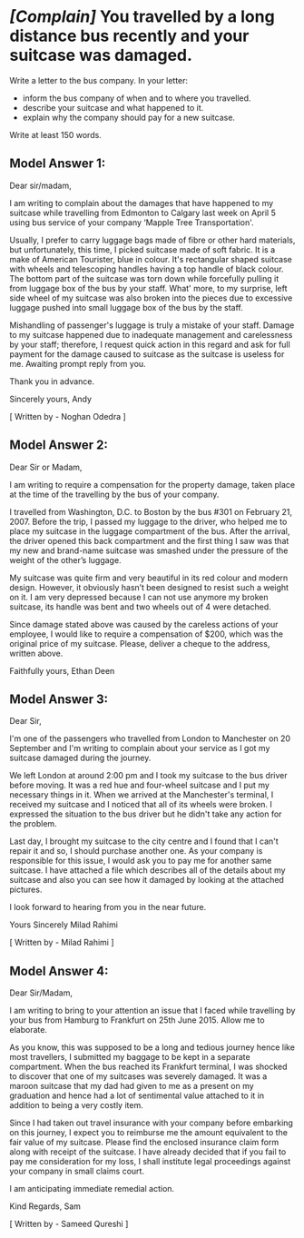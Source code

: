 # *[Complain]* You travelled by a long distance bus recently and your suitcase was damaged.

Write a letter to the bus company. In your letter:

- inform the bus company of when and to where you travelled.
- describe your suitcase and what happened to it.
- explain why the company should pay for a new suitcase.

Write at least 150 words.

## Model Answer 1:

Dear sir/madam,

I am writing to complain about the damages that have happened to my suitcase while travelling from Edmonton to Calgary last week on April 5 using bus service of your company ‘Mapple Tree Transportation'.

Usually, I prefer to carry luggage bags made of fibre or other hard materials, but unfortunately, this time, I picked suitcase made of soft fabric. It is a make of American Tourister, blue in colour. It's rectangular shaped suitcase with wheels and telescoping handles having a top handle of black colour. The bottom part of the suitcase was torn down while forcefully pulling it from luggage box of the bus by your staff. What' more, to my surprise, left side wheel of my suitcase was also broken into the pieces due to excessive luggage pushed into small luggage box of the bus by the staff.

Mishandling of passenger's luggage is truly a mistake of your staff. Damage to my suitcase happened due to inadequate management and carelessness by your staff; therefore, I request quick action in this regard and ask for full payment for the damage caused to suitcase as the suitcase is useless for me. Awaiting prompt reply from you.

Thank you in advance.

Sincerely yours,
Andy

[ Written by - Noghan Odedra ]

## Model Answer 2:

Dear Sir or Madam,

I am writing to require a compensation for the property damage, taken place at the time of the travelling by the bus of your company.

I travelled from Washington, D.C. to Boston by the bus #301 on February 21, 2007. Before the trip, I passed my luggage to the driver, who helped me to place my suitcase in the luggage compartment of the bus. After the arrival, the driver opened this back compartment and the first thing I saw was that my new and brand-name suitcase was smashed under the pressure of the weight of the other’s luggage.

My suitcase was quite firm and very beautiful in its red colour and modern design. However, it obviously hasn’t been designed to resist such a weight on it. I am very depressed because I can not use anymore my broken suitcase, its handle was bent and two wheels out of 4 were detached.

Since damage stated above was caused by the careless actions of your employee, I would like to require a compensation of $200, which was the original price of my suitcase. Please, deliver a cheque to the address, written above.

Faithfully yours,
Ethan Deen

## Model Answer 3:

Dear Sir,

I'm one of the passengers who travelled from London to Manchester on 20 September and I'm writing to complain about your service as I got my suitcase damaged during the journey.

We left London at around 2:00 pm and I took my suitcase to the bus driver before moving. It was a red hue and four-wheel suitcase and I put my necessary things in it. When we arrived at the Manchester's terminal, I received my suitcase and I noticed that all of its wheels were broken. I expressed the situation to the bus driver but he didn't take any action for the problem.

Last day, I brought my suitcase to the city centre and I found that I can't repair it and so, I should purchase another one. As your company is responsible for this issue, I would ask you to pay me for another same suitcase. I have attached a file which describes all of the details about my suitcase and also you can see how it damaged by  looking at the attached pictures.

I look forward to hearing from you in the near future.

Yours Sincerely
Milad Rahimi

[ Written by - Milad Rahimi ]

 

## Model Answer 4:

Dear Sir/Madam,

I am writing to bring to your attention an issue that I faced while travelling by your bus from Hamburg to Frankfurt on 25th June 2015. Allow me to elaborate.

As you know, this was supposed to be a long and tedious journey hence like most travellers, I submitted my baggage to be kept in a separate compartment. When the bus reached its Frankfurt terminal, I was shocked to discover that one of my suitcases was severely damaged. It was a maroon suitcase that my dad had given to me as a present on my graduation and hence had a lot of sentimental value attached to it in addition to being a very costly item.

Since I had taken out travel insurance with your company before embarking on this journey, I expect you to reimburse me the amount equivalent to the fair value of my suitcase. Please find the enclosed insurance claim form along with receipt of the suitcase. I have already decided that if you fail to pay me consideration for my loss, I shall institute legal proceedings against your company in small claims court.

I am anticipating immediate remedial action.

Kind Regards,
Sam

[ Written by - Sameed Qureshi ]